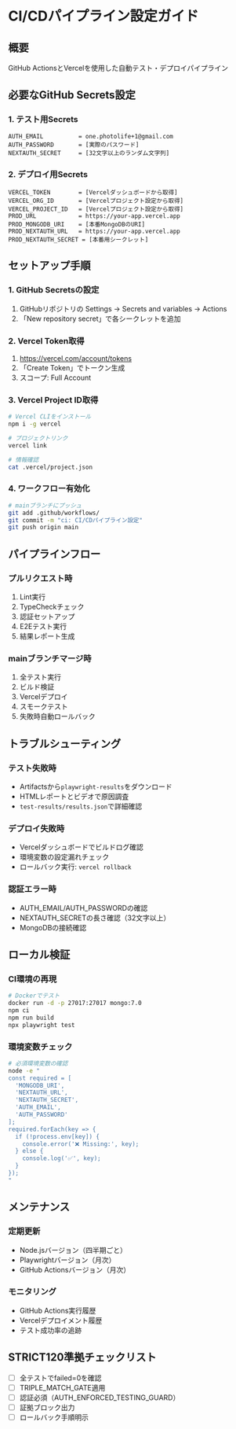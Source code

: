 # CI/CDパイプライン設定ガイド

## 概要
GitHub ActionsとVercelを使用した自動テスト・デプロイパイプライン

## 必要なGitHub Secrets設定

### 1. テスト用Secrets
```
AUTH_EMAIL          = one.photolife+1@gmail.com
AUTH_PASSWORD       = [実際のパスワード]
NEXTAUTH_SECRET     = [32文字以上のランダム文字列]
```

### 2. デプロイ用Secrets
```
VERCEL_TOKEN        = [Vercelダッシュボードから取得]
VERCEL_ORG_ID       = [Vercelプロジェクト設定から取得]
VERCEL_PROJECT_ID   = [Vercelプロジェクト設定から取得]
PROD_URL            = https://your-app.vercel.app
PROD_MONGODB_URI    = [本番MongoDBのURI]
PROD_NEXTAUTH_URL   = https://your-app.vercel.app
PROD_NEXTAUTH_SECRET = [本番用シークレット]
```

## セットアップ手順

### 1. GitHub Secretsの設定
1. GitHubリポジトリの Settings → Secrets and variables → Actions
2. 「New repository secret」で各シークレットを追加

### 2. Vercel Token取得
1. https://vercel.com/account/tokens
2. 「Create Token」でトークン生成
3. スコープ: Full Account

### 3. Vercel Project ID取得
```bash
# Vercel CLIをインストール
npm i -g vercel

# プロジェクトリンク
vercel link

# 情報確認
cat .vercel/project.json
```

### 4. ワークフロー有効化
```bash
# mainブランチにプッシュ
git add .github/workflows/
git commit -m "ci: CI/CDパイプライン設定"
git push origin main
```

## パイプラインフロー

### プルリクエスト時
1. Lint実行
2. TypeCheckチェック
3. 認証セットアップ
4. E2Eテスト実行
5. 結果レポート生成

### mainブランチマージ時
1. 全テスト実行
2. ビルド検証
3. Vercelデプロイ
4. スモークテスト
5. 失敗時自動ロールバック

## トラブルシューティング

### テスト失敗時
- Artifactsから`playwright-results`をダウンロード
- HTMLレポートとビデオで原因調査
- `test-results/results.json`で詳細確認

### デプロイ失敗時
- Vercelダッシュボードでビルドログ確認
- 環境変数の設定漏れチェック
- ロールバック実行: `vercel rollback`

### 認証エラー時
- AUTH_EMAIL/AUTH_PASSWORDの確認
- NEXTAUTH_SECRETの長さ確認（32文字以上）
- MongoDBの接続確認

## ローカル検証

### CI環境の再現
```bash
# Dockerでテスト
docker run -d -p 27017:27017 mongo:7.0
npm ci
npm run build
npx playwright test
```

### 環境変数チェック
```bash
# 必須環境変数の確認
node -e "
const required = [
  'MONGODB_URI',
  'NEXTAUTH_URL', 
  'NEXTAUTH_SECRET',
  'AUTH_EMAIL',
  'AUTH_PASSWORD'
];
required.forEach(key => {
  if (!process.env[key]) {
    console.error('❌ Missing:', key);
  } else {
    console.log('✅', key);
  }
});
"
```

## メンテナンス

### 定期更新
- Node.jsバージョン（四半期ごと）
- Playwrightバージョン（月次）
- GitHub Actionsバージョン（月次）

### モニタリング
- GitHub Actions実行履歴
- Vercelデプロイメント履歴
- テスト成功率の追跡

## STRICT120準拠チェックリスト
- [ ] 全テストでfailed=0を確認
- [ ] TRIPLE_MATCH_GATE適用
- [ ] 認証必須（AUTH_ENFORCED_TESTING_GUARD）
- [ ] 証拠ブロック出力
- [ ] ロールバック手順明示